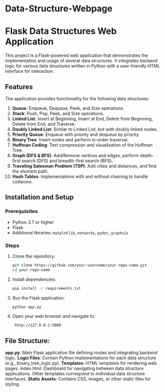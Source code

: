# Data-Structure-Webpage

# Flask Data Structures Web Application

This project is a Flask-powered web application that demonstrates the implementation and usage of several data structures. It integrates backend logic for various data structures written in Python with a user-friendly HTML interface for interaction.

## Features

The application provides functionality for the following data structures:

1. **Queue**: Enqueue, Dequeue, Peek, and Size operations.
2. **Stack**: Push, Pop, Peek, and Size operations.
3. **Linked List**: Insert at Beginning, Insert at End, Delete from Beginning, Delete from End, and Traverse.
4. **Doubly Linked List**: Similar to Linked List, but with doubly linked nodes.
5. **Priority Queue**: Enqueue with priority and dequeue by priority.
6. **Binary Tree**: Insert nodes and perform in-order traversal.
7. **Huffman Coding**: Text compression and visualization of the Huffman Tree.
8. **Graph (DFS & BFS)**: Add/Remove vertices and edges, perform depth-first search (DFS) and breadth-first search (BFS).
9. **Traveling Salesman Problem (TSP)**: Add cities and distances, and find the shortest path.
10. **Hash Tables**: Implementations with and without chaining to handle collisions.

## Installation and Setup

### Prerequisites
- Python 3.7 or higher
- Flask
- Additional libraries: `matplotlib`, `networkx`, `pydot`, `graphviz`

### Steps

1. Clone the repository:
   ```bash
   git clone https://github.com/your-username/your-repo-name.git
   cd your-repo-name

2. Install dependencies:
   ```bash
   pip install -r requirements.txt

3. Run the Flask application:
   ```bash
   python app.py

4. Open your web browser and navigate to:
   ```bash
    http://127.0.0.1:5000

## File Structure:
**app.py**: Main Flask application file defining routes and integrating backend logic.
**Logic Files**: Contain Python implementations for each data structure (e.g., binary_tree_logic.py).
**Templates**: HTML templates for rendering web pages.
  index.html: Dashboard for navigating between data structure applications.
  Other templates correspond to individual data structure interfaces.
**Static Assets**: Contains CSS, images, or other static files for styling.
    
